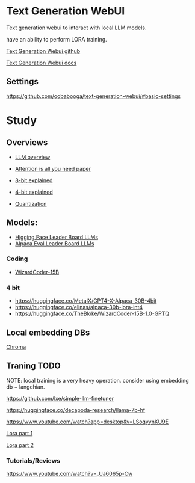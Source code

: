 # Text Generation WebUI

Text generation webui to interact with local LLM models.

have an ability to perform LORA training.

[Text Generation Webui github](https://github.com/oobabooga/text-generation-webui)

[Text Generation Webui docs](https://github.com/oobabooga/text-generation-webui/tree/main/docs)

## Settings

https://github.com/oobabooga/text-generation-webui/#basic-settings

# Study

## Overviews

- [LLM overview](https://github.com/datainsightat/introduction_llm#architecture-oflarge-language-models)

- [Attention is all you need paper](https://arxiv.org/pdf/1706.03762.pdf)

- [8-bit explained](https://huggingface.co/blog/hf-bitsandbytes-integration)

- [4-bit explained](https://huggingface.co/blog/4bit-transformers-bitsandbytes)

- [Quantization](https://huggingface.co/docs/transformers/main/en/main_classes/quantization#offload-between-cpu-and-gpu)

## Models:

- [Higging Face Leader Board LLMs](https://huggingface.co/spaces/HuggingFaceH4/open_llm_leaderboard)
- [Alpaca Eval Leader Board LLMs](https://tatsu-lab.github.io/alpaca_eval/)

### Coding

- [WizardCoder-15B](https://huggingface.co/WizardLM/WizardCoder-15B-V1.0)

### 4 bit

- https://huggingface.co/MetaIX/GPT4-X-Alpaca-30B-4bit
- https://huggingface.co/elinas/alpaca-30b-lora-int4
- https://huggingface.co/TheBloke/WizardCoder-15B-1.0-GPTQ

## Local embedding DBs

[Chroma](https://github.com/chroma-core/chroma)

## Traning TODO

NOTE: local training is a very heavy operation. consider using embedding db + langchian.

https://github.com/lxe/simple-llm-finetuner

https://huggingface.co/decapoda-research/llama-7b-hf

https://www.youtube.com/watch?app=desktop&v=LSoqyynKU9E

[Lora part 1](https://www.youtube.com/watch?v=7pdEK9ckDQ8)

[Lora part 2](https://www.youtube.com/watch?v=LjJ8hgnTYfs)

### Tutorials/Reviews

https://www.youtube.com/watch?v=_Ua6065p-Cw

